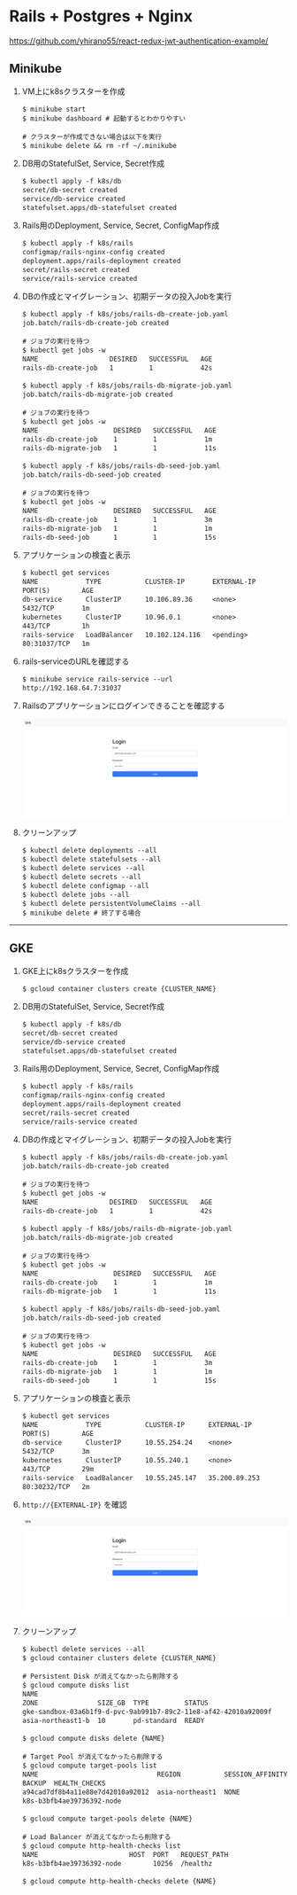 # Rails + Postgres + Nginx

https://github.com/yhirano55/react-redux-jwt-authentication-example/

## Minikube

1. VM上にk8sクラスターを作成

    ```
    $ minikube start
    $ minikube dashboard # 起動するとわかりやすい

    # クラスターが作成できない場合は以下を実行
    $ minikube delete && rm -rf ~/.minikube
    ```

2. DB用のStatefulSet, Service, Secret作成

    ```
    $ kubectl apply -f k8s/db
    secret/db-secret created
    service/db-service created
    statefulset.apps/db-statefulset created
    ```

3. Rails用のDeployment, Service, Secret, ConfigMap作成

    ```
    $ kubectl apply -f k8s/rails
    configmap/rails-nginx-config created
    deployment.apps/rails-deployment created
    secret/rails-secret created
    service/rails-service created
    ```

4. DBの作成とマイグレーション、初期データの投入Jobを実行

    ```
    $ kubectl apply -f k8s/jobs/rails-db-create-job.yaml
    job.batch/rails-db-create-job created

    # ジョブの実行を待つ
    $ kubectl get jobs -w
    NAME                  DESIRED   SUCCESSFUL   AGE
    rails-db-create-job   1         1            42s

    $ kubectl apply -f k8s/jobs/rails-db-migrate-job.yaml
    job.batch/rails-db-migrate-job created

    # ジョブの実行を待つ
    $ kubectl get jobs -w
    NAME                   DESIRED   SUCCESSFUL   AGE
    rails-db-create-job    1         1            1m
    rails-db-migrate-job   1         1            11s

    $ kubectl apply -f k8s/jobs/rails-db-seed-job.yaml
    job.batch/rails-db-seed-job created

    # ジョブの実行を待つ
    $ kubectl get jobs -w
    NAME                   DESIRED   SUCCESSFUL   AGE
    rails-db-create-job    1         1            3m
    rails-db-migrate-job   1         1            1m
    rails-db-seed-job      1         1            15s
    ```

5. アプリケーションの検査と表示

    ```
    $ kubectl get services
    NAME            TYPE           CLUSTER-IP       EXTERNAL-IP   PORT(S)        AGE
    db-service      ClusterIP      10.106.89.36     <none>        5432/TCP       1m
    kubernetes      ClusterIP      10.96.0.1        <none>        443/TCP        1h
    rails-service   LoadBalancer   10.102.124.116   <pending>     80:31037/TCP   1m
    ```

6. rails-serviceのURLを確認する

    ```
    $ minikube service rails-service --url
    http://192.168.64.7:31037
    ```

7. Railsのアプリケーションにログインできることを確認する

    ![image](rails_login.png)

8. クリーンアップ

    ```
    $ kubectl delete deployments --all
    $ kubectl delete statefulsets --all
    $ kubectl delete services --all
    $ kubectl delete secrets --all
    $ kubectl delete configmap --all
    $ kubectl delete jobs --all
    $ kubectl delete persistentVolumeClaims --all
    $ minikube delete # 終了する場合
    ```

---

## GKE

1. GKE上にk8sクラスターを作成

    ```
    $ gcloud container clusters create {CLUSTER_NAME}
    ```

2. DB用のStatefulSet, Service, Secret作成

    ```
    $ kubectl apply -f k8s/db
    secret/db-secret created
    service/db-service created
    statefulset.apps/db-statefulset created
    ```

3. Rails用のDeployment, Service, Secret, ConfigMap作成

    ```
    $ kubectl apply -f k8s/rails
    configmap/rails-nginx-config created
    deployment.apps/rails-deployment created
    secret/rails-secret created
    service/rails-service created
    ```

4. DBの作成とマイグレーション、初期データの投入Jobを実行

    ```
    $ kubectl apply -f k8s/jobs/rails-db-create-job.yaml
    job.batch/rails-db-create-job created

    # ジョブの実行を待つ
    $ kubectl get jobs -w
    NAME                  DESIRED   SUCCESSFUL   AGE
    rails-db-create-job   1         1            42s

    $ kubectl apply -f k8s/jobs/rails-db-migrate-job.yaml
    job.batch/rails-db-migrate-job created

    # ジョブの実行を待つ
    $ kubectl get jobs -w
    NAME                   DESIRED   SUCCESSFUL   AGE
    rails-db-create-job    1         1            1m
    rails-db-migrate-job   1         1            11s

    $ kubectl apply -f k8s/jobs/rails-db-seed-job.yaml
    job.batch/rails-db-seed-job created

    # ジョブの実行を待つ
    $ kubectl get jobs -w
    NAME                   DESIRED   SUCCESSFUL   AGE
    rails-db-create-job    1         1            3m
    rails-db-migrate-job   1         1            1m
    rails-db-seed-job      1         1            15s
    ```

5. アプリケーションの検査と表示

    ```
    $ kubectl get services
    NAME            TYPE           CLUSTER-IP      EXTERNAL-IP     PORT(S)        AGE
    db-service      ClusterIP      10.55.254.24    <none>          5432/TCP       3m
    kubernetes      ClusterIP      10.55.240.1     <none>          443/TCP        29m
    rails-service   LoadBalancer   10.55.245.147   35.200.89.253   80:30232/TCP   2m
    ```

6. `http://{EXTERNAL-IP}` を確認

    ![image](rails_login.png)

8. クリーンアップ

    ```
    $ kubectl delete services --all
    $ gcloud container clusters delete {CLUSTER_NAME}

    # Persistent Disk が消えてなかったら削除する
    $ gcloud compute disks list
    NAME                                                             ZONE               SIZE_GB  TYPE         STATUS
    gke-sandbox-03a6b1f9-d-pvc-9ab991b7-89c2-11e8-af42-42010a92009f  asia-northeast1-b  10       pd-standard  READY

    $ gcloud compute disks delete {NAME}

    # Target Pool が消えてなかったら削除する
    $ gcloud compute target-pools list
    NAME                              REGION           SESSION_AFFINITY  BACKUP  HEALTH_CHECKS
    a94cad7df8b4a11e88e7d42010a92012  asia-northeast1  NONE                      k8s-b3bfb4ae39736392-node

    $ gcloud compute target-pools delete {NAME}

    # Load Balancer が消えてなかったら削除する
    $ gcloud compute http-health-checks list
    NAME                       HOST  PORT   REQUEST_PATH
    k8s-b3bfb4ae39736392-node        10256  /healthz

    $ gcloud compute http-health-checks delete {NAME}
    ```

